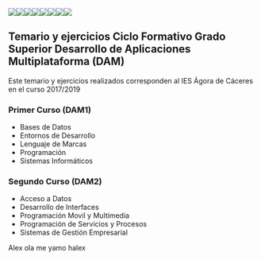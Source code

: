 [![](https://sourcerer.io/fame/juanro49/juanro49/DAM/images/0)](https://sourcerer.io/fame/juanro49/juanro49/DAM/links/0)[![](https://sourcerer.io/fame/juanro49/juanro49/DAM/images/1)](https://sourcerer.io/fame/juanro49/juanro49/DAM/links/1)[![](https://sourcerer.io/fame/juanro49/juanro49/DAM/images/2)](https://sourcerer.io/fame/juanro49/juanro49/DAM/links/2)[![](https://sourcerer.io/fame/juanro49/juanro49/DAM/images/3)](https://sourcerer.io/fame/juanro49/juanro49/DAM/links/3)[![](https://sourcerer.io/fame/juanro49/juanro49/DAM/images/4)](https://sourcerer.io/fame/juanro49/juanro49/DAM/links/4)[![](https://sourcerer.io/fame/juanro49/juanro49/DAM/images/5)](https://sourcerer.io/fame/juanro49/juanro49/DAM/links/5)[![](https://sourcerer.io/fame/juanro49/juanro49/DAM/images/6)](https://sourcerer.io/fame/juanro49/juanro49/DAM/links/6)[![](https://sourcerer.io/fame/juanro49/juanro49/DAM/images/7)](https://sourcerer.io/fame/juanro49/juanro49/DAM/links/7)

## Temario y ejercicios Ciclo Formativo Grado Superior Desarrollo de Aplicaciones Multiplataforma (DAM)

Este temario y ejercicios realizados corresponden al IES Ágora de Cáceres en el curso 2017/2019

### Primer Curso (DAM1)
- Bases de Datos
- Entornos de Desarrollo
- Lenguaje de Marcas
- Programación
- Sistemas Informáticos

### Segundo Curso (DAM2)
- Acceso a Datos
- Desarrollo de Interfaces
- Programación Movil y Multimedia
- Programación de Servicios y Procesos
- Sistemas de Gestión Empresarial

Alex
ola me yamo halex
